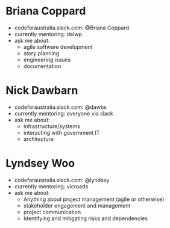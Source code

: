 <!--
# Steven McPhillips

- codeforaustralia.slack.com: @mcsteven
- currently mentoring: everyone via slack
- [previously](../archives/README.md) mentored: DSCV (2017)
- ask me about:
  - agile software development
  - planning
  - managing stakeholder expectation
  - making decisions

-->

# Briana Coppard

- codeforaustralia.slack.com: @Briana Coppard
- currently mentoring: delwp
- ask me about:
  - agile software development
  - story planning
  - engineering issues
  - documentation

# Nick Dawbarn

- codeforaustralia.slack.com: @dawbs
- currently mentoring: everyone via slack
- ask me about:
  - infrastructure/systems
  - interacting with government IT
  - architecture

# Lyndsey Woo

- codeforaustralia.slack.com: @lyndsey
- currently mentoring: vicroads
- ask me about:
  - Anything about project management (agile or otherwise)
  - stakeholder engagement and management
  - project communication
  - Identifying and mitigating risks and dependencies
